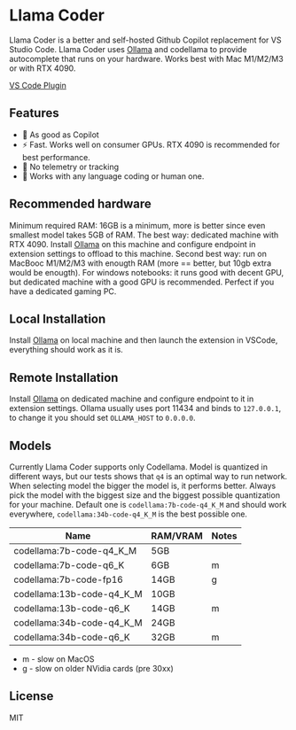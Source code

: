 # Llama Coder

Llama Coder is a better and self-hosted Github Copilot replacement for VS Studio Code. Llama Coder uses [Ollama](https://ollama.ai) and codellama to provide autocomplete that runs on your hardware. Works best with Mac M1/M2/M3 or with RTX 4090.

[VS Code Plugin](https://marketplace.visualstudio.com/items?itemName=ex3ndr.llama-coder)

## Features
* 🚀 As good as Copilot
* ⚡️ Fast. Works well on consumer GPUs. RTX 4090 is recommended for best performance.
* 🔐 No telemetry or tracking
* 🔬 Works with any language coding or human one.

## Recommended hardware

Minimum required RAM: 16GB is a minimum, more is better since even smallest model takes 5GB of RAM.
The best way: dedicated machine with RTX 4090. Install [Ollama](https://ollama.ai) on this machine and configure endpoint in extension settings to offload to this machine.
Second best way: run on MacBooc M1/M2/M3 with enougth RAM (more == better, but 10gb extra would be enougth).
For windows notebooks: it runs good with decent GPU, but dedicated machine with a good GPU is recommended. Perfect if you have a dedicated gaming PC.

## Local Installation

Install [Ollama](https://ollama.ai) on local machine and then launch the extension in VSCode, everything should work as it is.

## Remote Installation

Install [Ollama](https://ollama.ai) on dedicated machine and configure endpoint to it in extension settings. Ollama usually uses port 11434 and binds to `127.0.0.1`, to change it you should set `OLLAMA_HOST` to `0.0.0.0`.

## Models

Currently Llama Coder supports only Codellama. Model is quantized in different ways, but our tests shows that `q4` is an optimal way to run network. When selecting model the bigger the model is, it performs better. Always pick the model with the biggest size and the biggest possible quantization for your machine. Default one is `codellama:7b-code-q4_K_M` and should work everywhere, `codellama:34b-code-q4_K_M` is the best possible one.

| Name                      | RAM/VRAM | Notes |
|---------------------------|----------|-------|
| codellama:7b-code-q4_K_M  | 5GB      |       |
| codellama:7b-code-q6_K    | 6GB      | m     |
| codellama:7b-code-fp16    | 14GB     | g     |
| codellama:13b-code-q4_K_M | 10GB     |       |
| codellama:13b-code-q6_K   | 14GB     | m     |
| codellama:34b-code-q4_K_M | 24GB     |       |
| codellama:34b-code-q6_K   | 32GB     | m     |

* m - slow on MacOS
* g - slow on older NVidia cards (pre 30xx)

## License

MIT
